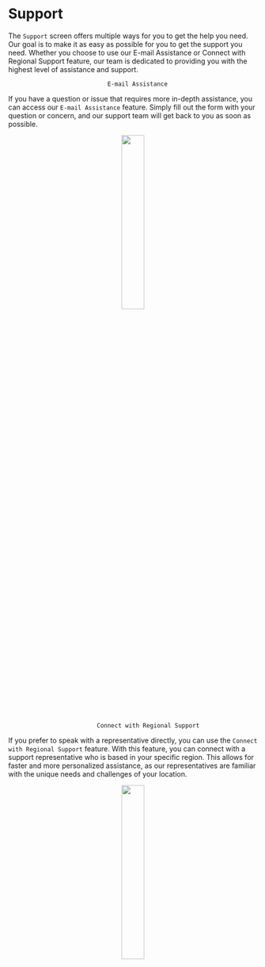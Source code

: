 # Support

The `Support` screen offers multiple ways for you to get the help you need. Our goal is to make it as easy as possible for you to get the support you need. Whether you choose to use our E-mail Assistance or Connect with Regional Support feature, our team is dedicated to providing you with the highest level of assistance and support.

                                E-mail Assistance
If you have a question or issue that requires more in-depth assistance, you can access our `E-mail Assistance` feature. Simply fill out the form with your question or concern, and our support team will get back to you as soon as possible. 

<p align="center"><img src="https://i.imgur.com/vM0OIZG.gif" width="30%"></p>


                             Connect with Regional Support 


If you prefer to speak with a representative directly, you can use the `Connect with Regional Support` feature. With this feature, you can connect with a support representative who is based in your specific region. This allows for faster and more personalized assistance, as our representatives are familiar with the unique needs and challenges of your location.

<p align="center"><img src="https://i.imgur.com/ryXRHA1.gif" width="30%"></p>
